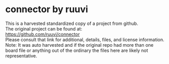 
# connector by ruuvi  
This is a harvested standardized copy of a project from github.  
The original project can be found at:  
https://github.com/ruuvi/connector  
Please consult that link for additional, details, files, and license information.  
Note: It was auto harvested and if the original repo had more than one board file or anything out of the ordinary the files here are likely not representative.  
    